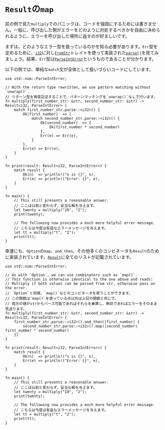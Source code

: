 <!--
# `map` for `Result`
-->
# `Result`の`map`

<!--
Panicking in the previous example's `multiply` does not make for robust code.
Generally, we want to return the error to the caller so it can decide what is
the right way to respond to errors.
-->
前の例で見た`multiply`でのパニックは、コードを強固にするためには書きません。一般に、呼び出した側がエラーをどのように対処するべきかを自由に決められるように、エラーを呼び出した場所に返すのが好ましいです。

<!--
We first need to know what kind of error type we are dealing with. To determine
the `Err` type, we look to [`parse()`][parse], which is implemented with the
[`FromStr`][from_str] trait for [`i32`][i32]. As a result, the `Err` type is
specified as [`ParseIntError`][parse_int_error].
-->
まずは、どのようなエラー型を扱っているのかを知る必要があります。`Err`型を定めるために、[`i32`][i32]に対し[`FromStr`][from_str]トレイトを使って実装された[`parse()`][parse]を見てみましょう。結果、`Err`型は[`ParseIntError`][parse_int_error]というものであることが分かります。

<!--
In the example below, the straightforward `match` statement leads to code
that is overall more cumbersome.
-->
以下の例では、単純な`match`文が全体として扱いづらいコードにしています。

```rust,editable
use std::num::ParseIntError;

// With the return type rewritten, we use pattern matching without `unwrap()`.
// リターン型を再度記述することで、パターンマッチングを`unwrap()`なしで行います。
fn multiply(first_number_str: &str, second_number_str: &str) -> Result<i32, ParseIntError> {
    match first_number_str.parse::<i32>() {
        Ok(first_number)  => {
            match second_number_str.parse::<i32>() {
                Ok(second_number)  => {
                    Ok(first_number * second_number)
                },
                Err(e) => Err(e),
            }
        },
        Err(e) => Err(e),
    }
}

fn print(result: Result<i32, ParseIntError>) {
    match result {
        Ok(n)  => println!("n is {}", n),
        Err(e) => println!("Error: {}", e),
    }
}

fn main() {
    // This still presents a reasonable answer.
    // ここは以前と変わらず、妥当な解を与えます。
    let twenty = multiply("10", "2");
    print(twenty);

    // The following now provides a much more helpful error message.
    // こちらは今度は有益なエラーメッセージを与えます。
    let tt = multiply("t", "2");
    print(tt);
}
```

<!--
Luckily, `Option`'s `map`, `and_then`, and many other combinators are also
implemented for `Result`. [`Result`][result] contains a complete listing.
-->
幸運にも、`Option`の`map`、`and_then`、その他多くのコンビネータも`Result`のために実装されています。[`Result`][result]に全てのリストが記載されています。

```rust,editable
use std::num::ParseIntError;

// As with `Option`, we can use combinators such as `map()`.
// This function is otherwise identical to the one above and reads:
// Multiply if both values can be parsed from str, otherwise pass on the error.
// `Option`と同様、`map()`などのコンビネータを使うことができます。
// この関数は`map()`を使っている点以外は上記の関数と同じで、
// 両方の値がstrからパース可能であればそれらを乗算し、無効であればエラーをそのまま見送ります。
fn multiply(first_number_str: &str, second_number_str: &str) -> Result<i32, ParseIntError> {
    first_number_str.parse::<i32>().and_then(|first_number| {
        second_number_str.parse::<i32>().map(|second_number| first_number * second_number)
    })
}

fn print(result: Result<i32, ParseIntError>) {
    match result {
        Ok(n)  => println!("n is {}", n),
        Err(e) => println!("Error: {}", e),
    }
}

fn main() {
    // This still presents a reasonable answer.
    // ここは以前と変わらず、妥当な解を与えます。
    let twenty = multiply("10", "2");
    print(twenty);

    // The following now provides a much more helpful error message.
    // こちらは今度は有益なエラーメッセージを与えます。
    let tt = multiply("t", "2");
    print(tt);
}
```

[parse]: https://doc.rust-lang.org/std/primitive.str.html#method.parse
[from_str]: https://doc.rust-lang.org/std/str/trait.FromStr.html
[i32]: https://doc.rust-lang.org/std/primitive.i32.html
[parse_int_error]: https://doc.rust-lang.org/std/num/struct.ParseIntError.html
[result]: https://doc.rust-lang.org/std/result/enum.Result.html

